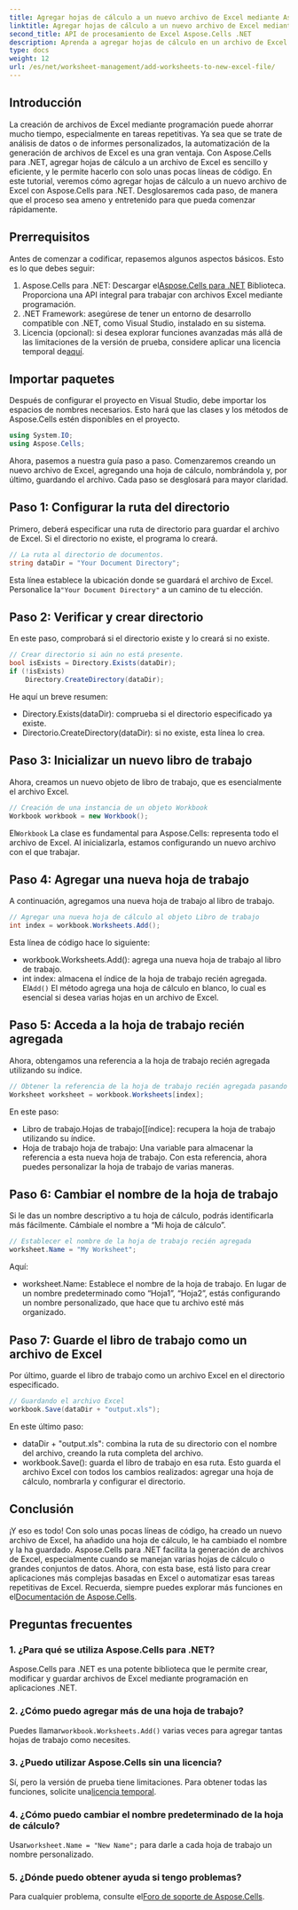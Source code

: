 ```yaml
---
title: Agregar hojas de cálculo a un nuevo archivo de Excel mediante Aspose.Cells
linktitle: Agregar hojas de cálculo a un nuevo archivo de Excel mediante Aspose.Cells
second_title: API de procesamiento de Excel Aspose.Cells .NET
description: Aprenda a agregar hojas de cálculo en un archivo de Excel con Aspose.Cells para .NET. Guía paso a paso para principiantes, desde la configuración hasta cómo guardar el archivo de Excel.
type: docs
weight: 12
url: /es/net/worksheet-management/add-worksheets-to-new-excel-file/
---
```

## Introducción
La creación de archivos de Excel mediante programación puede ahorrar mucho tiempo, especialmente en tareas repetitivas. Ya sea que se trate de análisis de datos o de informes personalizados, la automatización de la generación de archivos de Excel es una gran ventaja. Con Aspose.Cells para .NET, agregar hojas de cálculo a un archivo de Excel es sencillo y eficiente, y le permite hacerlo con solo unas pocas líneas de código.
En este tutorial, veremos cómo agregar hojas de cálculo a un nuevo archivo de Excel con Aspose.Cells para .NET. Desglosaremos cada paso, de manera que el proceso sea ameno y entretenido para que pueda comenzar rápidamente.
## Prerrequisitos
Antes de comenzar a codificar, repasemos algunos aspectos básicos. Esto es lo que debes seguir:
1.  Aspose.Cells para .NET: Descargar el[Aspose.Cells para .NET](https://releases.aspose.com/cells/net/) Biblioteca. Proporciona una API integral para trabajar con archivos Excel mediante programación.
2. .NET Framework: asegúrese de tener un entorno de desarrollo compatible con .NET, como Visual Studio, instalado en su sistema.
3.  Licencia (opcional): si desea explorar funciones avanzadas más allá de las limitaciones de la versión de prueba, considere aplicar una licencia temporal de[aquí](https://purchase.aspose.com/temporary-license/).
## Importar paquetes
Después de configurar el proyecto en Visual Studio, debe importar los espacios de nombres necesarios. Esto hará que las clases y los métodos de Aspose.Cells estén disponibles en el proyecto.
```csharp
using System.IO;
using Aspose.Cells;
```
Ahora, pasemos a nuestra guía paso a paso.
Comenzaremos creando un nuevo archivo de Excel, agregando una hoja de cálculo, nombrándola y, por último, guardando el archivo. Cada paso se desglosará para mayor claridad.
## Paso 1: Configurar la ruta del directorio
Primero, deberá especificar una ruta de directorio para guardar el archivo de Excel. Si el directorio no existe, el programa lo creará.
```csharp
// La ruta al directorio de documentos.
string dataDir = "Your Document Directory";
```
 Esta línea establece la ubicación donde se guardará el archivo de Excel. Personalice la`"Your Document Directory"` a un camino de tu elección.
## Paso 2: Verificar y crear directorio
En este paso, comprobará si el directorio existe y lo creará si no existe.
```csharp
// Crear directorio si aún no está presente.
bool isExists = Directory.Exists(dataDir);
if (!isExists)
    Directory.CreateDirectory(dataDir);
```
He aquí un breve resumen:
- Directory.Exists(dataDir): comprueba si el directorio especificado ya existe.
- Directorio.CreateDirectory(dataDir): si no existe, esta línea lo crea.
## Paso 3: Inicializar un nuevo libro de trabajo
Ahora, creamos un nuevo objeto de libro de trabajo, que es esencialmente el archivo Excel. 
```csharp
// Creación de una instancia de un objeto Workbook
Workbook workbook = new Workbook();
```
 El`Workbook` La clase es fundamental para Aspose.Cells: representa todo el archivo de Excel. Al inicializarla, estamos configurando un nuevo archivo con el que trabajar.
## Paso 4: Agregar una nueva hoja de trabajo
A continuación, agregamos una nueva hoja de trabajo al libro de trabajo. 
```csharp
// Agregar una nueva hoja de cálculo al objeto Libro de trabajo
int index = workbook.Worksheets.Add();
```
Esta línea de código hace lo siguiente:
- workbook.Worksheets.Add(): agrega una nueva hoja de trabajo al libro de trabajo.
- int index: almacena el índice de la hoja de trabajo recién agregada.
 El`Add()` El método agrega una hoja de cálculo en blanco, lo cual es esencial si desea varias hojas en un archivo de Excel.
## Paso 5: Acceda a la hoja de trabajo recién agregada
Ahora, obtengamos una referencia a la hoja de trabajo recién agregada utilizando su índice.
```csharp
// Obtener la referencia de la hoja de trabajo recién agregada pasando su índice de hoja
Worksheet worksheet = workbook.Worksheets[index];
```
En este paso:
- Libro de trabajo.Hojas de trabajo[[índice]: recupera la hoja de trabajo utilizando su índice.
- Hoja de trabajo hoja de trabajo: Una variable para almacenar la referencia a esta nueva hoja de trabajo.
Con esta referencia, ahora puedes personalizar la hoja de trabajo de varias maneras.
## Paso 6: Cambiar el nombre de la hoja de trabajo
Si le das un nombre descriptivo a tu hoja de cálculo, podrás identificarla más fácilmente. Cámbiale el nombre a “Mi hoja de cálculo”.
```csharp
// Establecer el nombre de la hoja de trabajo recién agregada
worksheet.Name = "My Worksheet";
```
Aquí:
- worksheet.Name: Establece el nombre de la hoja de trabajo. 
En lugar de un nombre predeterminado como “Hoja1”, “Hoja2”, estás configurando un nombre personalizado, que hace que tu archivo esté más organizado.
## Paso 7: Guarde el libro de trabajo como un archivo de Excel
Por último, guarde el libro de trabajo como un archivo Excel en el directorio especificado.
```csharp
// Guardando el archivo Excel
workbook.Save(dataDir + "output.xls");
```
En este último paso:
- dataDir + "output.xls": combina la ruta de su directorio con el nombre del archivo, creando la ruta completa del archivo.
- workbook.Save(): guarda el libro de trabajo en esa ruta.
Esto guarda el archivo Excel con todos los cambios realizados: agregar una hoja de cálculo, nombrarla y configurar el directorio.
## Conclusión
¡Y eso es todo! Con solo unas pocas líneas de código, ha creado un nuevo archivo de Excel, ha añadido una hoja de cálculo, le ha cambiado el nombre y la ha guardado. Aspose.Cells para .NET facilita la generación de archivos de Excel, especialmente cuando se manejan varias hojas de cálculo o grandes conjuntos de datos. Ahora, con esta base, está listo para crear aplicaciones más complejas basadas en Excel o automatizar esas tareas repetitivas de Excel.
 Recuerda, siempre puedes explorar más funciones en el[Documentación de Aspose.Cells](https://reference.aspose.com/cells/net/).
## Preguntas frecuentes
### 1. ¿Para qué se utiliza Aspose.Cells para .NET?
Aspose.Cells para .NET es una potente biblioteca que le permite crear, modificar y guardar archivos de Excel mediante programación en aplicaciones .NET.
### 2. ¿Cómo puedo agregar más de una hoja de trabajo?
 Puedes llamar`workbook.Worksheets.Add()` varias veces para agregar tantas hojas de trabajo como necesites.
### 3. ¿Puedo utilizar Aspose.Cells sin una licencia?
 Sí, pero la versión de prueba tiene limitaciones. Para obtener todas las funciones, solicite una[licencia temporal](https://purchase.aspose.com/temporary-license/).
### 4. ¿Cómo puedo cambiar el nombre predeterminado de la hoja de cálculo?
 Usar`worksheet.Name = "New Name";` para darle a cada hoja de trabajo un nombre personalizado.
### 5. ¿Dónde puedo obtener ayuda si tengo problemas?
 Para cualquier problema, consulte el[Foro de soporte de Aspose.Cells](https://forum.aspose.com/c/cells/9).